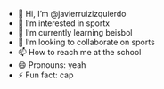 - 👋 Hi, I’m @javierruizizquierdo
- 👀 I’m interested in sportx
- 🌱 I’m currently learning beisbol
- 💞️ I’m looking to collaborate on sports
- 📫 How to reach me at the school
- 😄 Pronouns: yeah
- ⚡ Fun fact: cap

<!---
javierruizizquierdo/javierruizizquierdo is a ✨ special ✨ repository because its `README.md` (this file) appears on your GitHub profile.
You can click the Preview link to take a look at your changes.
--->
